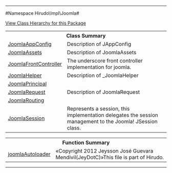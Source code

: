 

- - -

#Namespace Hirudo\Impl\Joomla#

<div><a href='https://github.com/JeyDotC/Hirudo-docs/tree/master/hirudo/impl/joomla/package-tree.md'>View Class Hierarchy for this Package</a></div>

<table class="title">
<tr><th colspan="2" class="title">Class Summary</th></tr>
<tr><td class="name"><a href="https://github.com/JeyDotC/Hirudo-docs/blob/master/Hirudo/Impl/Joomla/JoomlaAppConfig.md">JoomlaAppConfig</a></td><td class="description">Description of JAppConfig</td></tr>
<tr><td class="name"><a href="https://github.com/JeyDotC/Hirudo-docs/blob/master/Hirudo/Impl/Joomla/JoomlaAssets.md">JoomlaAssets</a></td><td class="description">Description of JoomlaAssets</td></tr>
<tr><td class="name"><a href="https://github.com/JeyDotC/Hirudo-docs/blob/master/Hirudo/Impl/Joomla/JoomlaFrontController.md">JoomlaFrontController</a></td><td class="description">The underscore front controller implementation for joomla.</td></tr>
<tr><td class="name"><a href="https://github.com/JeyDotC/Hirudo-docs/blob/master/Hirudo/Impl/Joomla/JoomlaHelper.md">JoomlaHelper</a></td><td class="description">Description of _JoomlaHelper</td></tr>
<tr><td class="name"><a href="https://github.com/JeyDotC/Hirudo-docs/blob/master/Hirudo/Impl/Joomla/JoomlaPrincipal.md">JoomlaPrincipal</a></td><td class="description"></td></tr>
<tr><td class="name"><a href="https://github.com/JeyDotC/Hirudo-docs/blob/master/Hirudo/Impl/Joomla/JoomlaRequest.md">JoomlaRequest</a></td><td class="description">Description of JoomlaRequest</td></tr>
<tr><td class="name"><a href="https://github.com/JeyDotC/Hirudo-docs/blob/master/Hirudo/Impl/Joomla/JoomlaRouting.md">JoomlaRouting</a></td><td class="description"></td></tr>
<tr><td class="name"><a href="https://github.com/JeyDotC/Hirudo-docs/blob/master/Hirudo/Impl/Joomla/JoomlaSession.md">JoomlaSession</a></td><td class="description">Represents a session, this implementation delegates the session management to
the Joomla! JSession class.</td></tr>
</table>

<table class="title">
<tr><th colspan="2" class="title">Function Summary</th></tr>
<tr><td class="name"><a href="package-functions.md#joomlaAutoloader">joomlaAutoloader</a></td><td class="description">«Copyright 2012 Jeysson José Guevara Mendivil(JeyDotC)»This file is part of Hirudo.
</td></tr>
</table>

- - -

